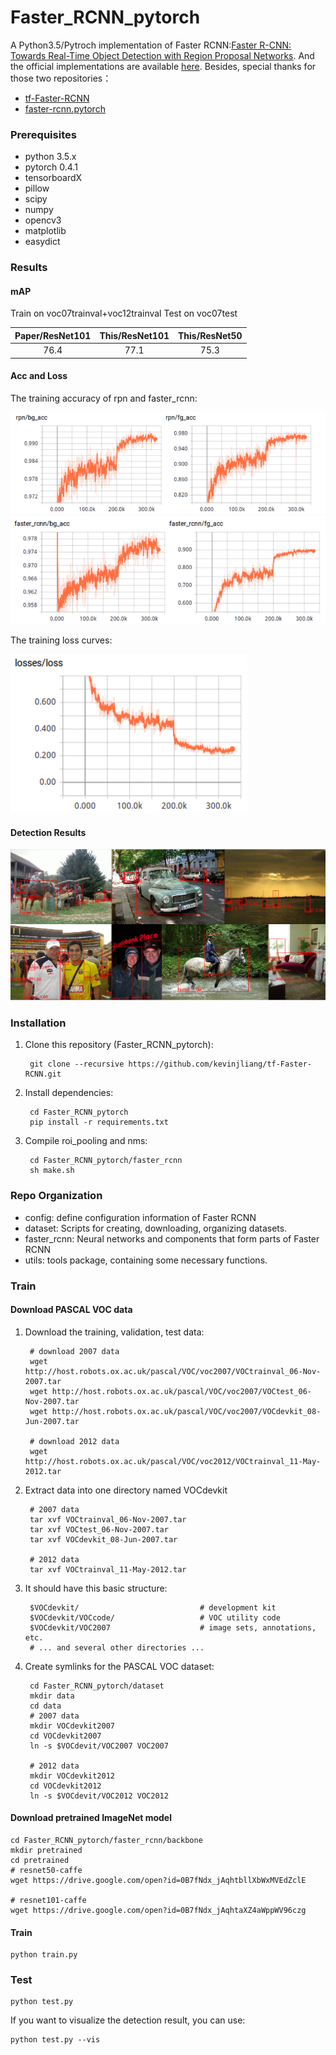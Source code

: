 # Faster_RCNN_pytorch

A Python3.5/Pytroch implementation of Faster RCNN:[Faster R-CNN: Towards Real-Time Object Detection with Region Proposal Networks](https://arxiv.org/abs/1506.01497). And the official implementations are available [here](https://github.com/ShaoqingRen/faster_rcnn). Besides, special thanks for those two repositories：
* [tf-Faster-RCNN](https://github.com/kevinjliang/tf-Faster-RCNN)
* [faster-rcnn.pytorch](https://github.com/tztztztztz/faster-rcnn.pytorch)

### Prerequisites
* python 3.5.x
* pytorch 0.4.1
* tensorboardX
* pillow
* scipy
* numpy
* opencv3
* matplotlib
* easydict

### Results
#### mAP
Train on voc07trainval+voc12trainval
Test on voc07test

| Paper/ResNet101 | This/ResNet101 | This/ResNet50 |
| :-: | :-: | :-: |
| 76.4 | 77.1 | 75.3 |

#### Acc and Loss
The training accuracy of rpn and faster_rcnn:

![Alt text](/result/rpn_acc.PNG)
![Alt text](/result/faster_rcnn_acc.PNG)

The training loss curves:

![Alt text](/result/loss.PNG)

#### Detection Results
![Alt text](/result/result.png)

### Installation

1. Clone this repository (Faster_RCNN_pytorch):
    
        git clone --recursive https://github.com/kevinjliang/tf-Faster-RCNN.git

2. Install dependencies:
    
        cd Faster_RCNN_pytorch
        pip install -r requirements.txt

3. Compile roi_pooling and nms:
    
        cd Faster_RCNN_pytorch/faster_rcnn
        sh make.sh

### Repo Organization
* config: define configuration information of Faster RCNN
* dataset: Scripts for creating, downloading, organizing datasets.
* faster_rcnn: Neural networks and components that form parts of Faster RCNN
* utils: tools package, containing some necessary functions.

### Train

#### Download PASCAL VOC data

1. Download the training, validation, test data:
    
        # download 2007 data
        wget http://host.robots.ox.ac.uk/pascal/VOC/voc2007/VOCtrainval_06-Nov-2007.tar
        wget http://host.robots.ox.ac.uk/pascal/VOC/voc2007/VOCtest_06-Nov-2007.tar
        wget http://host.robots.ox.ac.uk/pascal/VOC/voc2007/VOCdevkit_08-Jun-2007.tar

        # download 2012 data
        wget http://host.robots.ox.ac.uk/pascal/VOC/voc2012/VOCtrainval_11-May-2012.tar

2. Extract data into one directory named VOCdevkit
    
        # 2007 data
        tar xvf VOCtrainval_06-Nov-2007.tar
        tar xvf VOCtest_06-Nov-2007.tar
        tar xvf VOCdevkit_08-Jun-2007.tar

        # 2012 data
        tar xvf VOCtrainval_11-May-2012.tar

3. It should have this basic structure:
    
        $VOCdevkit/                           # development kit
        $VOCdevkit/VOCcode/                   # VOC utility code
        $VOCdevkit/VOC2007                    # image sets, annotations, etc.
        # ... and several other directories ...

4. Create symlinks for the PASCAL VOC dataset:
    
        cd Faster_RCNN_pytorch/dataset
        mkdir data
        cd data
        # 2007 data
        mkdir VOCdevkit2007
        cd VOCdevkit2007
        ln -s $VOCdevit/VOC2007 VOC2007

        # 2012 data
        mkdir VOCdevkit2012
        cd VOCdevkit2012
        ln -s $VOCdevit/VOC2012 VOC2012

#### Download pretrained ImageNet model
    cd Faster_RCNN_pytorch/faster_rcnn/backbone
    mkdir pretrained
    cd pretrained
    # resnet50-caffe
    wget https://drive.google.com/open?id=0B7fNdx_jAqhtbllXbWxMVEdZclE

    # resnet101-caffe
    wget https://drive.google.com/open?id=0B7fNdx_jAqhtaXZ4aWppWV96czg

#### Train
    python train.py

### Test
    python test.py

If you want to visualize the detection result, you can use:
    
    python test.py --vis




